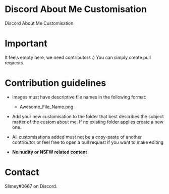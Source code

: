 # Discord About Me Customisation

Discord About Me Customisation

# Important

It feels empty here, we need contributors :) You can simply create pull requests.

# Contribution guidelines

- Images must have descriptive file names in the following format:
  - Awesome_File_Name.png

- Add your new customisation to the folder that best describes the subject matter of the custom about me. If no existing folder applies create a new one.

- All customisations added must not be a copy-paste of another contributor or feel free to open a pull request if you want to make editing

- **No nudity or NSFW related content**

# Contact
Slimey#0667 on Discord.
